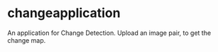 # changeapplication
An application for Change Detection. Upload an image pair, to get the change map.
